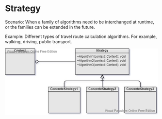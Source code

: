 Strategy
===
Scenario: When a family of algorithms need to be interchanged at runtime, or the families can be extended in the future.

Example: Different types of travel route calculation algorithms. For example, walking, driving, public transport.

![UML](UML.jpg)

